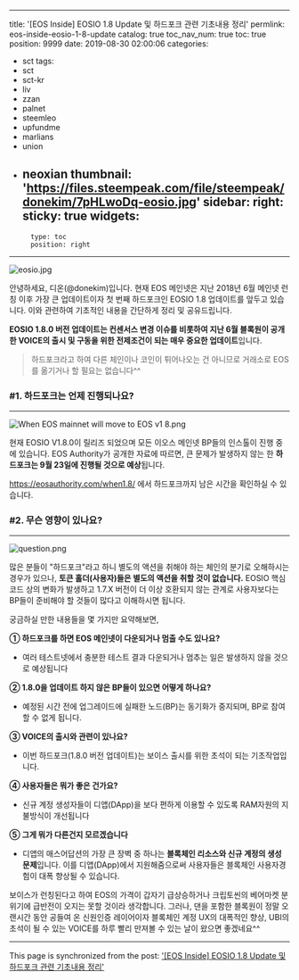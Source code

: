 
---
title: '[EOS Inside] EOSIO 1.8 Update 및 하드포크 관련 기초내용 정리'
permlink: eos-inside-eosio-1-8-update
catalog: true
toc_nav_num: true
toc: true
position: 9999
date: 2019-08-30 02:00:06
categories:
- sct
tags:
- sct
- sct-kr
- liv
- zzan
- palnet
- steemleo
- upfundme
- marlians
- union
- neoxian
thumbnail: 'https://files.steempeak.com/file/steempeak/donekim/7pHLwoDq-eosio.jpg'
sidebar:
    right:
        sticky: true
widgets:
    -
        type: toc
        position: right
---


![eosio.jpg](https://files.steempeak.com/file/steempeak/donekim/7pHLwoDq-eosio.jpg)

안녕하세요, 디온(@donekim)입니다. 현재 EOS 메인넷은 지난 2018년 6월 메인넷 런칭 이후 가장 큰 업데이트이자 첫 번째 하드포크인 EOSIO 1.8 업데이트를 앞두고 있습니다. 이와 관련하여 기초적인 내용을 간단하게 정리 및 공유드립니다.


**EOSIO 1.8.0 버전 업데이트는 컨센서스 변경 이슈를 비롯하여 지난 6월 블록원이 공개한 VOICE의 출시 및 구동을 위한 전제조건이 되는 매우 중요한 업데이트**입니다. 

> 하드포크라고 하여 다른 체인이나 코인이 튀어나오는 건 아니므로 거래소로 EOS를 옮기거나 할 필요는 없습니다^^


### #1. 하드포크는 언제 진행되나요?
---

![When EOS mainnet will move to EOS v1 8.png](https://files.steempeak.com/file/steempeak/donekim/GPrF0etW-When20EOS20mainnet20will20move20to20EOS20v1208.png)

현재 EOSIO V1.8.0이 릴리즈 되었으며 모든 이오스 메인넷 BP들의 인스톨이 진행 중에 있습니다. EOS Authority가 공개한 자료에 따르면, 큰 문제가 발생하지 않는 한 **하드포크는 9월 23일에 진행될 것으로 예상**됩니다.

https://eosauthority.com/when1.8/ 에서 하드포크까지 남은 시간을 확인하실 수 있습니다.

### #2. 무슨 영향이 있나요?
---
![question.png](https://files.steempeak.com/file/steempeak/donekim/315VX6Re-question.png)

많은 분들이 "하드포크"라고 하니 별도의 액션을 취해야 하는 체인의 분기로 오해하시는 경우가 있으나, **토큰 홀더(사용자)들은 별도의 액션을 취할 것이 없습니다.** EOSIO 핵심 코드 상의 변화가 발생하고 1.7.X 버전이 더 이상 호환되지 않는 관계로 사용자보다는 BP들이 준비해야 할 것들이 많다고 이해하시면 됩니다.

궁금하실 만한 내용들을 몇 가지만 요약해보면,

**① 하드포크를 하면 EOS 메인넷이 다운되거나 멈출 수도 있나요?**

- 여러 테스트넷에서 충분한 테스트 결과 다운되거나 멈추는 일은 발생하지 않을 것으로 예상됩니다

**② 1.8.0을 업데이트 하지 않은 BP들이 있으면 어떻게 하나요?**

- 예정된 시간 전에 업그레이드에 실패한 노드(BP)는 동기화가 중지되며, BP로 참여할 수 없게 됩니다.

**③ VOICE의 출시와 관련이 있나요?**

- 이번 하드포크(1.8.0 버전 업데이트)는 보이스 출시를 위한 초석이 되는 기초작업입니다.

**④ 사용자들은 뭐가 좋은 건가요?**

- 신규 계정 생성자들이 디앱(DApp)을 보다 편하게 이용할 수 있도록 RAM자원의 지불방식이 개선됩니다

**⑤ 그게 뭐가 다른건지 모르겠습니다**

- 디앱의 매스어답션의 가장 큰 장벽 중 하나는 **블록체인 리소스와 신규 계정의 생성 문제**입니다. 이를 디앱(DApp)에서 지원해줌으로써 사용자들은 블록체인 사용자경험이 대폭 향상될 수 있습니다.


보이스가 런칭된다고 하여 EOS의 가격이 갑자기 급상승하거나 크립토씬의 베어마켓 분위기에 급반전이 오지는 못할 것이라 생각합니다. 그러나, 댄을 포함한 블록원이 정말 오랜시간 동안 공들여 온 신원인증 레이어이자 블록체인 계정 UX의 대폭적인 향상, UBI의 초석이 될 수 있는 VOICE를 하루 빨리 만져볼 수 있는 날이 왔으면 좋겠네요^^









- - -

This page is synchronized from the post: ['[EOS Inside] EOSIO 1.8 Update 및 하드포크 관련 기초내용 정리'](https://steemit.com/@donekim/eos-inside-eosio-1-8-update)
